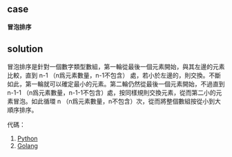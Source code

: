 ## case

**冒泡排序**

## solution

冒泡排序是針對一個數字類型數組，第一輪從最後一個元素開始，與其左邊的元素比較，直到 n-1 （n爲元素數量，n-1不包含） 處，若小於左邊的，則交換。不斷如此，第一輪就可以確定最小的元素。第二輪仍然從最後一個元素開始，不過直到 n-1-1
（n爲元素數量，n-1-1不包含）處，按同樣規則交換元素，從而第二小的元素冒泡。如此循環 n （n爲元素數量，n不包含）次，從而將整個數組按從小到大順序排序。

代碼：

1. [Python](main.py)
2. [Golang](main.go)